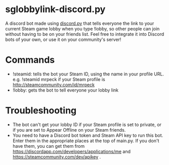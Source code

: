 # sglobbylink-discord.py
A discord bot made using [discord.py](https://github.com/Rapptz/discord.py) that tells everyone the link to your current Steam game lobby when you type !lobby, so other people can join without having to be on your friends list. Feel free to integrate it into Discord bots of your own, or use it on your community's server!

# Commands

- !steamid: tells the bot your Steam ID, using the name in your profile URL. e.g. !steamid mrpeck if your Steam profile is http://steamcommunity.com/id/mrpeck
- !lobby: gets the bot to tell everyone your lobby link

# Troubleshooting

- The bot can't get your lobby ID if your Steam profile is set to private, or if you are set to Appear Offline on your Steam friends.
- You need to have a Discord bot token and Steam API key to run this bot. Enter them in the appropriate places at the top of main.py. If you don't have them, you can get them from https://discordapp.com/developers/applications/me and https://steamcommunity.com/dev/apikey .

